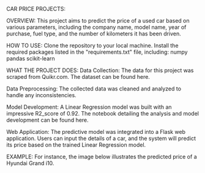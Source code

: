 CAR PRICE PROJECTS:

OVERVIEW:
This project aims to predict the price of a used car based on various parameters, including the company name, model name, year of purchase, fuel type, and the number of kilometers it has been driven.

HOW TO USE:
Clone the repository to your local machine.
Install the required packages listed in the "requirements.txt" file, including:
numpy
pandas
scikit-learn

WHAT THE PROJECT DOES:
Data Collection: The data for this project was scraped from Quikr.com. The dataset can be found here.

Data Preprocessing: The collected data was cleaned and analyzed to handle any inconsistencies.

Model Development: A Linear Regression model was built with an impressive R2_score of 0.92. The notebook detailing the analysis and model development can be found here.

Web Application: The predictive model was integrated into a Flask web application. Users can input the details of a car, and the system will predict its price based on the trained Linear Regression model.

EXAMPLE:
For instance, the image below illustrates the predicted price of a Hyundai Grand i10.
